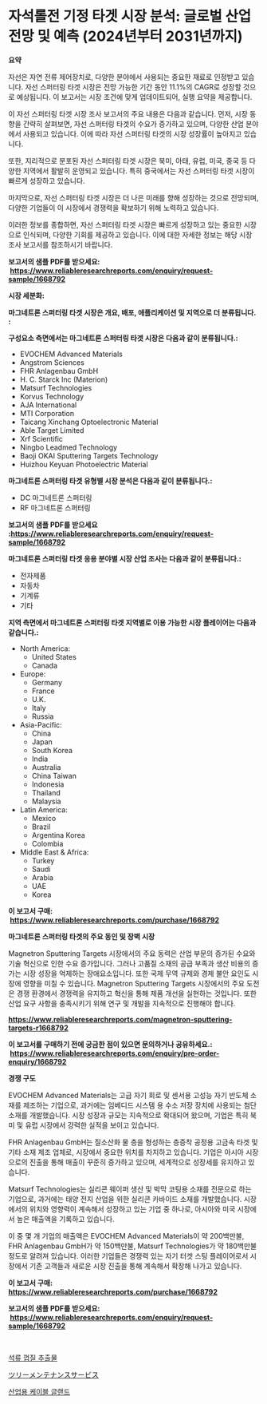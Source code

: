 <p><h1>자석롤전 기정 타겟 시장 분석: 글로벌 산업 전망 및 예측 (2024년부터 2031년까지)</h1></p><p><strong>요약</strong></p>
<p><p>자선은 자연 전류 제어장치로, 다양한 분야에서 사용되는 중요한 재료로 인정받고 있습니다. 자선 스퍼터링 타겟 시장은 전망 가능한 기간 동안 11.1%의 CAGR로 성장할 것으로 예상됩니다. 이 보고서는 시장 조건에 맞게 업데이트되어, 실행 요약을 제공합니다.</p><p>이 자선 스퍼터링 타겟 시장 조사 보고서의 주요 내용은 다음과 같습니다. 먼저, 시장 동향을 간략히 살펴보면, 자선 스퍼터링 타겟의 수요가 증가하고 있으며, 다양한 산업 분야에서 사용되고 있습니다. 이에 따라 자선 스퍼터링 타겟의 시장 성장률이 높아지고 있습니다.</p><p>또한, 지리적으로 분포된 자선 스퍼터링 타겟 시장은 북미, 아태, 유럽, 미국, 중국 등 다양한 지역에서 활발히 운영되고 있습니다. 특히 중국에서는 자선 스퍼터링 타겟 시장이 빠르게 성장하고 있습니다.</p><p>마지막으로, 자선 스퍼터링 타겟 시장은 더 나은 미래를 향해 성장하는 것으로 전망되며, 다양한 기업들이 이 시장에서 경쟁력을 확보하기 위해 노력하고 있습니다.</p><p>이러한 정보를 종합하면, 자선 스퍼터링 타겟 시장은 빠르게 성장하고 있는 중요한 시장으로 인식되며, 다양한 기회를 제공하고 있습니다. 이에 대한 자세한 정보는 해당 시장 조사 보고서를 참조하시기 바랍니다.</p></p>
<p><strong>보고서의 샘플 PDF를 받으세요: &nbsp;<a href="https://www.reliableresearchreports.com/enquiry/request-sample/1668792">https://www.reliableresearchreports.com/enquiry/request-sample/1668792</a></strong></p>
<p><strong>시장 세분화:</strong></p>
<p><strong> 마그네트론 스퍼터링 타겟 시장은 개요, 배포, 애플리케이션 및 지역으로 더 분류됩니다. :</strong></p>
<p><strong>구성요소 측면에서는 마그네트론 스퍼터링 타겟 시장은 다음과 같이 분류됩니다.:</strong></p>
<p><ul><li>EVOCHEM Advanced Materials</li><li>Angstrom Sciences</li><li>FHR Anlagenbau GmbH</li><li>H. C. Starck Inc (Materion)</li><li>Matsurf Technologies</li><li>Korvus Technology</li><li>AJA International</li><li>MTI Corporation</li><li>Taicang Xinchang Optoelectronic Material</li><li>Able Target Limited</li><li>Xrf Scientific</li><li>Ningbo Leadmed Technology</li><li>Baoji OKAI Sputtering Targets Technology</li><li>Huizhou Keyuan Photoelectric Material</li></ul></p>
<p><strong> 마그네트론 스퍼터링 타겟 유형별 시장 분석은 다음과 같이 분류됩니다.:</strong></p>
<p><ul><li>DC 마그네트론 스퍼터링</li><li>RF 마그네트론 스퍼터링</li></ul></p>
<p><strong>보고서의 샘플 PDF를 받으세요 :<a href="https://www.reliableresearchreports.com/enquiry/request-sample/1668792">https://www.reliableresearchreports.com/enquiry/request-sample/1668792</a></strong></p>
<p><strong> 마그네트론 스퍼터링 타겟 응용 분야별 시장 산업 조사는 다음과 같이 분류됩니다.:</strong></p>
<p><ul><li>전자제품</li><li>자동차</li><li>기계류</li><li>기타</li></ul></p>
<p><strong>지역 측면에서 마그네트론 스퍼터링 타겟 지역별로 이용 가능한 시장 플레이어는 다음과 같습니다.:</strong></p>
<p><ul>
    <li>
        North America:
        <ul>
            <li>United States</li>
            <li>Canada</li>
        </ul>
    </li>
    <li>
        Europe:
        <ul>
            <li>Germany</li>
            <li>France</li>
            <li>U.K.</li>
            <li>Italy</li>
            <li>Russia</li>
        </ul>
    </li>
    <li>
        Asia-Pacific:
        <ul>
            <li>China</li>
            <li>Japan</li>
            <li>South Korea</li>
            <li>India</li>
            <li>Australia</li>
            <li>China Taiwan</li>
            <li>Indonesia</li>
            <li>Thailand</li>
            <li>Malaysia</li>
        </ul>
    </li>
    <li>
        Latin America:
        <ul>
            <li>Mexico</li>
            <li>Brazil</li>
            <li>Argentina Korea</li>
            <li>Colombia</li>
        </ul>
    </li>
    <li>
        Middle East & Africa:
        <ul>
            <li>Turkey</li>
            <li>Saudi</li>
            <li>Arabia</li>
            <li>UAE</li>
            <li>Korea</li>
        </ul>
    </li>
    </ul></p>
<p><strong>이 보고서 구매: &nbsp;<a href="https://www.reliableresearchreports.com/purchase/1668792">https://www.reliableresearchreports.com/purchase/1668792</a></strong></p>
<p><strong>마그네트론 스퍼터링 타겟의 주요 동인 및 장벽 시장</strong></p>
<p><p>Magnetron Sputtering Targets 시장에서의 주요 동력은 산업 부문의 증가된 수요와 기술 혁신으로 인한 수요 증가입니다. 그러나 고품질 소재의 공급 부족과 생산 비용의 증가는 시장 성장을 억제하는 장애요소입니다. 또한 국제 무역 규제와 경제 불안 요인도 시장에 영향을 미칠 수 있습니다. Magnetron Sputtering Targets 시장에서의 주요 도전은 경쟁 환경에서 경쟁력을 유지하고 혁신을 통해 제품 개선을 실현하는 것입니다. 또한 산업 요구 사항을 충족시키기 위해 연구 및 개발을 지속적으로 진행해야 합니다.</p></p>
<p><strong><a href="https://www.reliableresearchreports.com/magnetron-sputtering-targets-r1668792">https://www.reliableresearchreports.com/magnetron-sputtering-targets-r1668792</a></strong></p>
<p><strong>이 보고서를 구매하기 전에 궁금한 점이 있으면 문의하거나 공유하세요.: &nbsp;<a href="https://www.reliableresearchreports.com/enquiry/pre-order-enquiry/1668792">https://www.reliableresearchreports.com/enquiry/pre-order-enquiry/1668792</a></strong></p>
<p><strong>경쟁 구도</strong></p>
<p><p>EVOCHEM Advanced Materials는 고급 자기 회로 및 센서용 고성능 자기 반도체 소재를 제조하는 기업으로, 과거에는 임베디드 시스템 용 수소 저장 장치에 사용되는 첨단 소재를 개발했습니다. 시장 성장과 규모는 지속적으로 확대되어 왔으며, 기업은 특히 북미 및 유럽 시장에서 강력한 실적을 보이고 있습니다.</p><p>FHR Anlagenbau GmbH는 질소산화 물 층을 형성하는 층증착 공정용 고금속 타겟 및 기타 소재 제조 업체로, 시장에서 중요한 위치를 차지하고 있습니다. 기업은 아시아 시장으로의 진출을 통해 매출이 꾸준히 증가하고 있으며, 세계적으로 성장세를 유지하고 있습니다.</p><p>Matsurf Technologies는 실리콘 웨이퍼 생산 및 박막 코팅용 소재를 전문으로 하는 기업으로, 과거에는 태양 전지 산업을 위한 실리콘 카바이드 소재를 개발했습니다. 시장에서의 위치와 영향력이 계속해서 성장하고 있는 기업 중 하나로, 아시아와 미국 시장에서 높은 매출액을 기록하고 있습니다.</p><p>이 중 몇 개 기업의 매출액은 EVOCHEM Advanced Materials이 약 200백만불, FHR Anlagenbau GmbH가 약 150백만불, Matsurf Technologies가 약 180백만불 정도로 알려져 있습니다. 이러한 기업들은 경쟁력 있는 자기 터겟 스팅 플레이어로서 시장에서 기존 고객들과 새로운 시장 진출을 통해 계속해서 확장해 나가고 있습니다.</p></p>
<p><strong>이 보고서 구매: &nbsp; <a href="https://www.reliableresearchreports.com/purchase/1668792">https://www.reliableresearchreports.com/purchase/1668792</a></strong></p>
<p><strong>보고서의 샘플 PDF를 받으세요: &nbsp;<a href="https://www.reliableresearchreports.com/enquiry/request-sample/1668792">https://www.reliableresearchreports.com/enquiry/request-sample/1668792</a></strong><strong></strong></p>
<p>&nbsp;</p>
<p><p><a href="https://medium.com/@londonacobson5656/%EC%84%9D%EB%A5%98-%EA%BB%8D%EC%A7%88-%EC%B6%94%EC%B6%9C%EB%AC%BC-%EC%8B%9C%EC%9E%A5-%EC%A2%85%EB%A5%98-%EC%9D%91%EC%9A%A9-%EB%B0%8F-%EC%A7%80%EB%A6%AC%EC%97%90-%EB%8C%80%ED%95%9C-%ED%8F%AC%EA%B4%84%EC%A0%81-%ED%8F%89%EA%B0%80-9bab6d089d01">석류 껍질 추출물</a></p><p><a href="https://medium.com/@austinjames1907/%E6%9C%A8%E3%81%AE%E6%89%8B%E5%85%A5%E3%82%8C%E3%82%B5%E3%83%BC%E3%83%93%E3%82%B9%E5%B8%82%E5%A0%B4%E3%81%AE%E5%88%86%E6%9E%90%E3%81%A82024%E5%B9%B4%E3%81%8B%E3%82%892031%E5%B9%B4%E3%81%BE%E3%81%A7%E3%81%AE%E6%9C%9F%E9%96%93%E3%81%AE%E3%82%B5%E3%82%A4%E3%82%BA%E4%BA%88%E6%B8%AC-20769ecffb3d">ツリーメンテナンスサービス</a></p><p><a href="https://medium.com/@bub56567/%EC%82%B0%EC%97%85%EC%9A%A9-%EC%BC%80%EC%9D%B4%EB%B8%94-%EA%B8%80%EB%9E%9C%EB%93%9C-%EC%8B%9C%EC%9E%A5%EC%9D%80-%EC%8B%9C%EC%9E%A5-%EC%A0%90%EC%9C%A0%EC%9C%A8-%ED%81%AC%EA%B8%B0-%EB%B0%8F-2031%EB%85%84%EA%B9%8C%EC%A7%80-%EC%98%88%EC%83%81%EB%90%9C-%EC%98%88%EC%B8%A1%EC%97%90-%EC%B4%88%EC%A0%90%EC%9D%84-%EB%A7%9E%EC%B6%94%EA%B3%A0-%EC%9E%88%EC%8A%B5%EB%8B%88%EB%8B%A4-8afcc8cd8982">산업용 케이블 글랜드</a></p></p>
